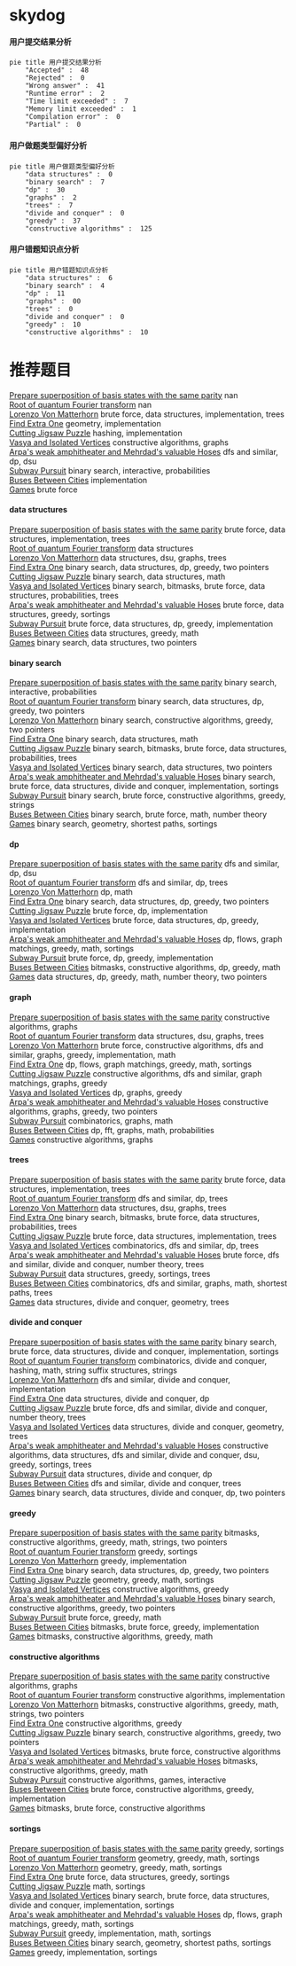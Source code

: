 # skydog
<!-- tabs:start -->
#### **用户提交结果分析**

```mermaid
pie title 用户提交结果分析
    "Accepted" :  48
    "Rejected" :  0
    "Wrong answer" :  41
    "Runtime error" :  2
    "Time limit exceeded" :  7
    "Memory limit exceeded" :  1
    "Compilation error" :  0
    "Partial" :  0
```
#### **用户做题类型偏好分析**

```mermaid
pie title 用户做题类型偏好分析
    "data structures" :  0
    "binary search" :  7
    "dp" :  30
    "graphs" :  2
    "trees" :  7
    "divide and conquer" :  0
    "greedy" :  37
    "constructive algorithms" :  125
```
#### **用户错题知识点分析**

```mermaid
pie title 用户错题知识点分析
    "data structures" :  6
    "binary search" :  4
    "dp" :  11
    "graphs" :  00
    "trees" :  0
    "divide and conquer" :  0
    "greedy" :  10
    "constructive algorithms" :  10
```
<!-- tabs:end -->
# 推荐题目
[Prepare superposition of basis states with the same parity](http://codeforces.com/problemset/problem/1357/C2)		nan		  
[Root of quantum Fourier transform](http://codeforces.com/problemset/problem/1357/E2)		nan		  
[Lorenzo Von Matterhorn](http://codeforces.com/problemset/problem/696/A)		brute force,
                        data structures,
                        implementation,
                        trees		  
[Find Extra One](http://codeforces.com/problemset/problem/900/A)		geometry,
                        implementation		  
[Cutting Jigsaw Puzzle](http://codeforces.com/problemset/problem/54/B)		hashing,
                        implementation		  
[Vasya and Isolated Vertices](http://codeforces.com/problemset/problem/1065/B)		constructive algorithms,
                        graphs		  
[Arpa's weak amphitheater and Mehrdad's valuable Hoses](http://codeforces.com/problemset/problem/741/B)		dfs and similar,
                        dp,
                        dsu		  
[Subway Pursuit](http://codeforces.com/problemset/problem/1039/B)		binary search,
                        interactive,
                        probabilities		  
[Buses Between Cities](http://codeforces.com/problemset/problem/665/A)		implementation		  
[Games](http://codeforces.com/problemset/problem/268/A)		brute force		  
<!-- tabs:start -->
#### **data structures**
[Prepare superposition of basis states with the same parity](http://codeforces.com/problemset/problem/696/A)		brute force,
                        data structures,
                        implementation,
                        trees		  
[Root of quantum Fourier transform](http://codeforces.com/problemset/problem/52/C)		data structures		  
[Lorenzo Von Matterhorn](http://codeforces.com/problemset/problem/915/F)		data structures,
                        dsu,
                        graphs,
                        trees		  
[Find Extra One](http://codeforces.com/problemset/problem/1492/C)		binary search,
                        data structures,
                        dp,
                        greedy,
                        two pointers		  
[Cutting Jigsaw Puzzle](http://codeforces.com/problemset/problem/1490/G)		binary search,
                        data structures,
                        math		  
[Vasya and Isolated Vertices](http://codeforces.com/problemset/problem/1479/D)		binary search,
                        bitmasks,
                        brute force,
                        data structures,
                        probabilities,
                        trees		  
[Arpa's weak amphitheater and Mehrdad's valuable Hoses](http://codeforces.com/problemset/problem/1497/A)		brute force,
                        data structures,
                        greedy,
                        sortings		  
[Subway Pursuit](http://codeforces.com/problemset/problem/1491/C)		brute force,
                        data structures,
                        dp,
                        greedy,
                        implementation		  
[Buses Between Cities](http://codeforces.com/problemset/problem/1492/B)		data structures,
                        greedy,
                        math		  
[Games](http://codeforces.com/problemset/problem/1436/E)		binary search,
                        data structures,
                        two pointers		  
#### **binary search**
[Prepare superposition of basis states with the same parity](http://codeforces.com/problemset/problem/1039/B)		binary search,
                        interactive,
                        probabilities		  
[Root of quantum Fourier transform](http://codeforces.com/problemset/problem/1492/C)		binary search,
                        data structures,
                        dp,
                        greedy,
                        two pointers		  
[Lorenzo Von Matterhorn](http://codeforces.com/problemset/problem/1463/D)		binary search,
                        constructive algorithms,
                        greedy,
                        two pointers		  
[Find Extra One](http://codeforces.com/problemset/problem/1490/G)		binary search,
                        data structures,
                        math		  
[Cutting Jigsaw Puzzle](http://codeforces.com/problemset/problem/1479/D)		binary search,
                        bitmasks,
                        brute force,
                        data structures,
                        probabilities,
                        trees		  
[Vasya and Isolated Vertices](http://codeforces.com/problemset/problem/1436/E)		binary search,
                        data structures,
                        two pointers		  
[Arpa's weak amphitheater and Mehrdad's valuable Hoses](http://codeforces.com/problemset/problem/1461/D)		binary search,
                        brute force,
                        data structures,
                        divide and conquer,
                        implementation,
                        sortings		  
[Subway Pursuit](http://codeforces.com/problemset/problem/1493/C)		binary search,
                        brute force,
                        constructive algorithms,
                        greedy,
                        strings		  
[Buses Between Cities](http://codeforces.com/problemset/problem/1487/D)		binary search,
                        brute force,
                        math,
                        number theory		  
[Games](http://codeforces.com/problemset/problem/1486/B)		binary search,
                        geometry,
                        shortest paths,
                        sortings		  
#### **dp**
[Prepare superposition of basis states with the same parity](http://codeforces.com/problemset/problem/741/B)		dfs and similar,
                        dp,
                        dsu		  
[Root of quantum Fourier transform](http://codeforces.com/problemset/problem/1092/F)		dfs and similar,
                        dp,
                        trees		  
[Lorenzo Von Matterhorn](http://codeforces.com/problemset/problem/908/G)		dp,
                        math		  
[Find Extra One](http://codeforces.com/problemset/problem/1492/C)		binary search,
                        data structures,
                        dp,
                        greedy,
                        two pointers		  
[Cutting Jigsaw Puzzle](https://codeforces.com/contest/1457/problem/C)		brute force,
                        dp,
                        implementation		  
[Vasya and Isolated Vertices](http://codeforces.com/problemset/problem/1491/C)		brute force,
                        data structures,
                        dp,
                        greedy,
                        implementation		  
[Arpa's weak amphitheater and Mehrdad's valuable Hoses](http://codeforces.com/problemset/problem/1437/C)		dp,
                        flows,
                        graph matchings,
                        greedy,
                        math,
                        sortings		  
[Subway Pursuit](http://codeforces.com/problemset/problem/1499/B)		brute force,
                        dp,
                        greedy,
                        implementation		  
[Buses Between Cities](http://codeforces.com/problemset/problem/1491/D)		bitmasks,
                        constructive algorithms,
                        dp,
                        greedy,
                        math		  
[Games](http://codeforces.com/problemset/problem/1497/E1)		data structures,
                        dp,
                        greedy,
                        math,
                        number theory,
                        two pointers		  
#### **graph**
[Prepare superposition of basis states with the same parity](http://codeforces.com/problemset/problem/1065/B)		constructive algorithms,
                        graphs		  
[Root of quantum Fourier transform](http://codeforces.com/problemset/problem/915/F)		data structures,
                        dsu,
                        graphs,
                        trees		  
[Lorenzo Von Matterhorn](http://codeforces.com/problemset/problem/1487/C)		brute force,
                        constructive algorithms,
                        dfs and similar,
                        graphs,
                        greedy,
                        implementation,
                        math		  
[Find Extra One](http://codeforces.com/problemset/problem/1437/C)		dp,
                        flows,
                        graph matchings,
                        greedy,
                        math,
                        sortings		  
[Cutting Jigsaw Puzzle](http://codeforces.com/problemset/problem/1470/D)		constructive algorithms,
                        dfs and similar,
                        graph matchings,
                        graphs,
                        greedy		  
[Vasya and Isolated Vertices](http://codeforces.com/problemset/problem/1476/C)		dp,
                        graphs,
                        greedy		  
[Arpa's weak amphitheater and Mehrdad's valuable Hoses](http://codeforces.com/problemset/problem/1304/D)		constructive algorithms,
                        graphs,
                        greedy,
                        two pointers		  
[Subway Pursuit](http://codeforces.com/problemset/problem/1475/C)		combinatorics,
                        graphs,
                        math		  
[Buses Between Cities](http://codeforces.com/problemset/problem/553/E)		dp,
                        fft,
                        graphs,
                        math,
                        probabilities		  
[Games](http://codeforces.com/problemset/problem/1495/C)		constructive algorithms,
                        graphs		  
#### **trees**
[Prepare superposition of basis states with the same parity](http://codeforces.com/problemset/problem/696/A)		brute force,
                        data structures,
                        implementation,
                        trees		  
[Root of quantum Fourier transform](http://codeforces.com/problemset/problem/1092/F)		dfs and similar,
                        dp,
                        trees		  
[Lorenzo Von Matterhorn](http://codeforces.com/problemset/problem/915/F)		data structures,
                        dsu,
                        graphs,
                        trees		  
[Find Extra One](http://codeforces.com/problemset/problem/1479/D)		binary search,
                        bitmasks,
                        brute force,
                        data structures,
                        probabilities,
                        trees		  
[Cutting Jigsaw Puzzle](http://codeforces.com/problemset/problem/1511/C)		brute force,
                        data structures,
                        implementation,
                        trees		  
[Vasya and Isolated Vertices](http://codeforces.com/problemset/problem/1499/F)		combinatorics,
                        dfs and similar,
                        dp,
                        trees		  
[Arpa's weak amphitheater and Mehrdad's valuable Hoses](http://codeforces.com/problemset/problem/1491/E)		brute force,
                        dfs and similar,
                        divide and conquer,
                        number theory,
                        trees		  
[Subway Pursuit](http://codeforces.com/problemset/problem/1466/D)		data structures,
                        greedy,
                        sortings,
                        trees		  
[Buses Between Cities](http://codeforces.com/problemset/problem/1495/D)		combinatorics,
                        dfs and similar,
                        graphs,
                        math,
                        shortest paths,
                        trees		  
[Games](http://codeforces.com/problemset/problem/1303/G)		data structures,
                        divide and conquer,
                        geometry,
                        trees		  
#### **divide and conquer**
[Prepare superposition of basis states with the same parity](http://codeforces.com/problemset/problem/1461/D)		binary search,
                        brute force,
                        data structures,
                        divide and conquer,
                        implementation,
                        sortings		  
[Root of quantum Fourier transform](http://codeforces.com/problemset/problem/1466/G)		combinatorics,
                        divide and conquer,
                        hashing,
                        math,
                        string suffix structures,
                        strings		  
[Lorenzo Von Matterhorn](http://codeforces.com/problemset/problem/1490/D)		dfs and similar,
                        divide and conquer,
                        implementation		  
[Find Extra One](https://codeforces.com/contest/1483/problem/C)		data structures,
                        divide and conquer,
                        dp		  
[Cutting Jigsaw Puzzle](http://codeforces.com/problemset/problem/1491/E)		brute force,
                        dfs and similar,
                        divide and conquer,
                        number theory,
                        trees		  
[Vasya and Isolated Vertices](http://codeforces.com/problemset/problem/1303/G)		data structures,
                        divide and conquer,
                        geometry,
                        trees		  
[Arpa's weak amphitheater and Mehrdad's valuable Hoses](http://codeforces.com/problemset/problem/1494/D)		constructive algorithms,
                        data structures,
                        dfs and similar,
                        divide and conquer,
                        dsu,
                        greedy,
                        sortings,
                        trees		  
[Subway Pursuit](http://codeforces.com/problemset/problem/1482/E)		data structures,
                        divide and conquer,
                        dp		  
[Buses Between Cities](http://codeforces.com/problemset/problem/566/C)		dfs and similar,
                        divide and conquer,
                        trees		  
[Games](http://codeforces.com/problemset/problem/1428/F)		binary search,
                        data structures,
                        divide and conquer,
                        dp,
                        two pointers		  
#### **greedy**
[Prepare superposition of basis states with the same parity](http://codeforces.com/problemset/problem/1493/E)		bitmasks,
                        constructive algorithms,
                        greedy,
                        math,
                        strings,
                        two pointers		  
[Root of quantum Fourier transform](http://codeforces.com/problemset/problem/1296/D)		greedy,
                        sortings		  
[Lorenzo Von Matterhorn](http://codeforces.com/problemset/problem/1328/C)		greedy,
                        implementation		  
[Find Extra One](http://codeforces.com/problemset/problem/1492/C)		binary search,
                        data structures,
                        dp,
                        greedy,
                        two pointers		  
[Cutting Jigsaw Puzzle](https://codeforces.com/contest/1496/problem/C)		geometry,
                        greedy,
                        math,
                        sortings		  
[Vasya and Isolated Vertices](http://codeforces.com/problemset/problem/1493/A)		constructive algorithms,
                        greedy		  
[Arpa's weak amphitheater and Mehrdad's valuable Hoses](http://codeforces.com/problemset/problem/1463/D)		binary search,
                        constructive algorithms,
                        greedy,
                        two pointers		  
[Subway Pursuit](http://codeforces.com/problemset/problem/1462/C)		brute force,
                        greedy,
                        math		  
[Buses Between Cities](http://codeforces.com/problemset/problem/1494/B)		bitmasks,
                        brute force,
                        greedy,
                        implementation		  
[Games](http://codeforces.com/problemset/problem/1492/D)		bitmasks,
                        constructive algorithms,
                        greedy,
                        math		  
#### **constructive algorithms**
[Prepare superposition of basis states with the same parity](http://codeforces.com/problemset/problem/1065/B)		constructive algorithms,
                        graphs		  
[Root of quantum Fourier transform](http://codeforces.com/problemset/problem/1081/B)		constructive algorithms,
                        implementation		  
[Lorenzo Von Matterhorn](http://codeforces.com/problemset/problem/1493/E)		bitmasks,
                        constructive algorithms,
                        greedy,
                        math,
                        strings,
                        two pointers		  
[Find Extra One](http://codeforces.com/problemset/problem/1493/A)		constructive algorithms,
                        greedy		  
[Cutting Jigsaw Puzzle](http://codeforces.com/problemset/problem/1463/D)		binary search,
                        constructive algorithms,
                        greedy,
                        two pointers		  
[Vasya and Isolated Vertices](https://codeforces.com/contest/1456/problem/B)		bitmasks,
                        brute force,
                        constructive algorithms		  
[Arpa's weak amphitheater and Mehrdad's valuable Hoses](http://codeforces.com/problemset/problem/1492/D)		bitmasks,
                        constructive algorithms,
                        greedy,
                        math		  
[Subway Pursuit](https://codeforces.com/contest/1504/problem/D)		constructive algorithms,
                        games,
                        interactive		  
[Buses Between Cities](https://codeforces.com/contest/1483/problem/A)		brute force,
                        constructive algorithms,
                        greedy,
                        implementation		  
[Games](https://codeforces.com/contest/1457/problem/D)		bitmasks,
                        brute force,
                        constructive algorithms		  
#### **sortings**
[Prepare superposition of basis states with the same parity](http://codeforces.com/problemset/problem/1296/D)		greedy,
                        sortings		  
[Root of quantum Fourier transform](https://codeforces.com/contest/1496/problem/C)		geometry,
                        greedy,
                        math,
                        sortings		  
[Lorenzo Von Matterhorn](http://codeforces.com/problemset/problem/1495/A)		geometry,
                        greedy,
                        math,
                        sortings		  
[Find Extra One](http://codeforces.com/problemset/problem/1497/A)		brute force,
                        data structures,
                        greedy,
                        sortings		  
[Cutting Jigsaw Puzzle](http://codeforces.com/problemset/problem/1427/A)		math,
                        sortings		  
[Vasya and Isolated Vertices](http://codeforces.com/problemset/problem/1461/D)		binary search,
                        brute force,
                        data structures,
                        divide and conquer,
                        implementation,
                        sortings		  
[Arpa's weak amphitheater and Mehrdad's valuable Hoses](http://codeforces.com/problemset/problem/1437/C)		dp,
                        flows,
                        graph matchings,
                        greedy,
                        math,
                        sortings		  
[Subway Pursuit](http://codeforces.com/problemset/problem/1473/A)		greedy,
                        implementation,
                        math,
                        sortings		  
[Buses Between Cities](http://codeforces.com/problemset/problem/1486/B)		binary search,
                        geometry,
                        shortest paths,
                        sortings		  
[Games](http://codeforces.com/problemset/problem/1480/B)		greedy,
                        implementation,
                        sortings		  
<!-- tabs:end -->
